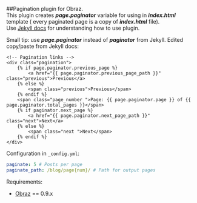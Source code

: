 ##Pagination plugin for Obraz.  
This plugin creates ***page.paginator*** variable for using in ***index.html*** template ( every paginated page is a copy of ***index.html*** file).  
Use [Jekyll docs](http://jekyllrb.com/docs/pagination/) for understanding how to use plugin.

Small tip: use ***page.paginator*** instead of ***paginator*** from Jekyll.
Edited copy/paste from Jekyll docs:  
```htmldjango
<!-- Pagination links -->
<div class="pagination">
    {% if page.paginator.previous_page %}
        <a href="{{ page.paginator.previous_page_path }}" class="previous">Previous</a>
    {% else %}
        <span class="previous">Previous</span>
    {% endif %}
    <span class="page_number ">Page: {{ page.paginator.page }} of {{ page.paginator.total_pages }}</span>
    {% if paginator.next_page %}
        <a href="{{ page.paginator.next_page_path }}" class="next">Next</a>
    {% else %}
        <span class="next ">Next</span>
    {% endif %}
</div>
```

Configuration in `_config.yml`:  
```yml
paginate: 5 # Posts per page
paginate_path: /blog/page{num}/ # Path for output pages
```

Requirements:  
* [Obraz](http://obraz.pirx.ru/) == 0.9.x
